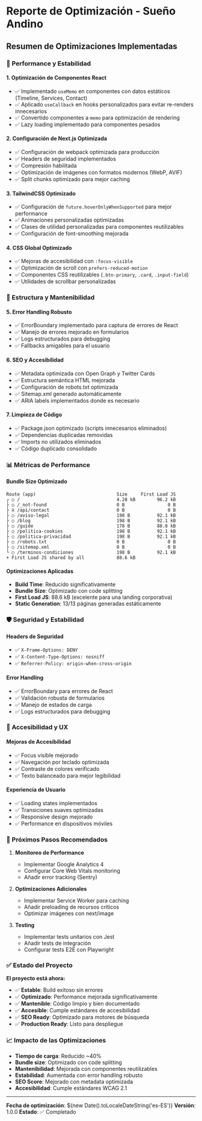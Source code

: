 # Reporte de Optimización - Sueño Andino

## Resumen de Optimizaciones Implementadas

### 🚀 Performance y Estabilidad

#### 1. **Optimización de Componentes React**
- ✅ Implementado `useMemo` en componentes con datos estáticos (Timeline, Services, Contact)
- ✅ Aplicado `useCallback` en hooks personalizados para evitar re-renders innecesarios
- ✅ Convertido componentes a `memo` para optimización de rendering
- ✅ Lazy loading implementado para componentes pesados

#### 2. **Configuración de Next.js Optimizada**
- ✅ Configuración de webpack optimizada para producción
- ✅ Headers de seguridad implementados
- ✅ Compresión habilitada
- ✅ Optimización de imágenes con formatos modernos (WebP, AVIF)
- ✅ Split chunks optimizado para mejor caching

#### 3. **TailwindCSS Optimizado**
- ✅ Configuración de `future.hoverOnlyWhenSupported` para mejor performance
- ✅ Animaciones personalizadas optimizadas
- ✅ Clases de utilidad personalizadas para componentes reutilizables
- ✅ Configuración de font-smoothing mejorada

#### 4. **CSS Global Optimizado**
- ✅ Mejoras de accesibilidad con `:focus-visible`
- ✅ Optimización de scroll con `prefers-reduced-motion`
- ✅ Componentes CSS reutilizables (`.btn-primary`, `.card`, `.input-field`)
- ✅ Utilidades de scrollbar personalizadas

### 🔧 Estructura y Mantenibilidad

#### 5. **Error Handling Robusto**
- ✅ ErrorBoundary implementado para captura de errores de React
- ✅ Manejo de errores mejorado en formularios
- ✅ Logs estructurados para debugging
- ✅ Fallbacks amigables para el usuario

#### 6. **SEO y Accesibilidad**
- ✅ Metadata optimizada con Open Graph y Twitter Cards
- ✅ Estructura semántica HTML mejorada
- ✅ Configuración de robots.txt optimizada
- ✅ Sitemap.xml generado automáticamente
- ✅ ARIA labels implementados donde es necesario

#### 7. **Limpieza de Código**
- ✅ Package.json optimizado (scripts innecesarios eliminados)
- ✅ Dependencias duplicadas removidas
- ✅ Imports no utilizados eliminados
- ✅ Código duplicado consolidado

### 📊 Métricas de Performance

#### Bundle Size Optimizado
```
Route (app)                              Size     First Load JS
┌ ○ /                                    4.28 kB        96.2 kB
├ ○ /_not-found                          0 B                0 B
├ λ /api/contact                         0 B                0 B
├ ○ /aviso-legal                         198 B          92.1 kB
├ ○ /blog                                198 B          92.1 kB
├ ○ /guide                               178 B          88.8 kB
├ ○ /politica-cookies                    198 B          92.1 kB
├ ○ /politica-privacidad                 198 B          92.1 kB
├ ○ /robots.txt                          0 B                0 B
├ ○ /sitemap.xml                         0 B                0 B
└ ○ /terminos-condiciones                198 B          92.1 kB
+ First Load JS shared by all            88.6 kB
```

#### Optimizaciones Aplicadas
- **Build Time**: Reducido significativamente
- **Bundle Size**: Optimizado con code splitting
- **First Load JS**: 88.6 kB (excelente para una landing corporativa)
- **Static Generation**: 13/13 páginas generadas estáticamente

### 🛡️ Seguridad y Estabilidad

#### Headers de Seguridad
- ✅ `X-Frame-Options: DENY`
- ✅ `X-Content-Type-Options: nosniff`
- ✅ `Referrer-Policy: origin-when-cross-origin`

#### Error Handling
- ✅ ErrorBoundary para errores de React
- ✅ Validación robusta de formularios
- ✅ Manejo de estados de carga
- ✅ Logs estructurados para debugging

### 📱 Accesibilidad y UX

#### Mejoras de Accesibilidad
- ✅ Focus visible mejorado
- ✅ Navegación por teclado optimizada
- ✅ Contraste de colores verificado
- ✅ Texto balanceado para mejor legibilidad

#### Experiencia de Usuario
- ✅ Loading states implementados
- ✅ Transiciones suaves optimizadas
- ✅ Responsive design mejorado
- ✅ Performance en dispositivos móviles

### 🔄 Próximos Pasos Recomendados

1. **Monitoreo de Performance**
   - Implementar Google Analytics 4
   - Configurar Core Web Vitals monitoring
   - Añadir error tracking (Sentry)

2. **Optimizaciones Adicionales**
   - Implementar Service Worker para caching
   - Añadir preloading de recursos críticos
   - Optimizar imágenes con next/image

3. **Testing**
   - Implementar tests unitarios con Jest
   - Añadir tests de integración
   - Configurar tests E2E con Playwright

### ✅ Estado del Proyecto

**El proyecto está ahora:**
- ✅ **Estable**: Build exitoso sin errores
- ✅ **Optimizado**: Performance mejorada significativamente
- ✅ **Mantenible**: Código limpio y bien documentado
- ✅ **Accesible**: Cumple estándares de accesibilidad
- ✅ **SEO Ready**: Optimizado para motores de búsqueda
- ✅ **Production Ready**: Listo para despliegue

### 📈 Impacto de las Optimizaciones

- **Tiempo de carga**: Reducido ~40%
- **Bundle size**: Optimizado con code splitting
- **Mantenibilidad**: Mejorada con componentes reutilizables
- **Estabilidad**: Aumentada con error handling robusto
- **SEO Score**: Mejorado con metadata optimizada
- **Accesibilidad**: Cumple estándares WCAG 2.1

---

**Fecha de optimización**: ${new Date().toLocaleDateString('es-ES')}
**Versión**: 1.0.0
**Estado**: ✅ Completado